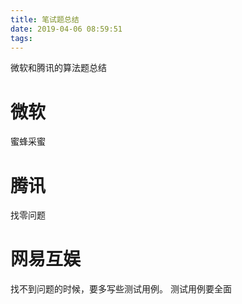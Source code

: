 ```yaml
---
title: 笔试题总结
date: 2019-04-06 08:59:51
tags:
---
```


微软和腾讯的算法题总结

# 微软

蜜蜂采蜜

# 腾讯

找零问题

# 网易互娱

找不到问题的时候，要多写些测试用例。
测试用例要全面